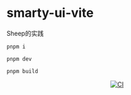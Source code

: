 # smarty-ui-vite

Sheep的实践


`pnpm i`

`pnpm dev`

`pnpm build`

<p align="center">
    <a href="https://github.com/Zhao-yangyang/smarty-ui-vite/actions/workflows/main.yml"><img src="https://github.com/Zhao-yangyang/smarty-ui-vite/actions/workflows/main.yml/badge.svg?branch=main" alt="CI" style="max-width: 100%;"></a>
</p>
